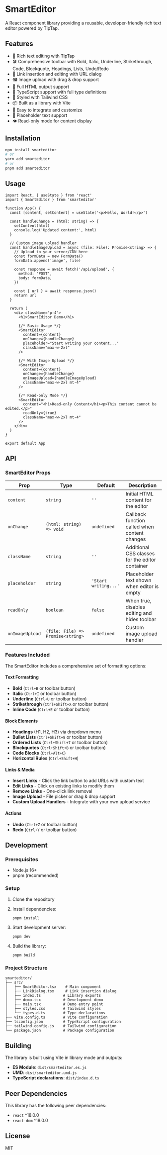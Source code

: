 # SmartEditor

A React component library providing a reusable, developer-friendly rich text editor powered by TipTap.

## Features

- 🎨 Rich text editing with TipTap
- 🛠️ Comprehensive toolbar with Bold, Italic, Underline, Strikethrough, Code, Blockquote, Headings, Lists, Undo/Redo
- 🔗 Link insertion and editing with URL dialog
- 🖼️ Image upload with drag & drop support
- 📝 Full HTML output support
- 🎯 TypeScript support with full type definitions
- 🎨 Styled with Tailwind CSS
- 📦 Built as a library with Vite
- 🔧 Easy to integrate and customize
- 📍 Placeholder text support
- 👁️ Read-only mode for content display

## Installation

```bash
npm install smarteditor
# or
yarn add smarteditor
# or
pnpm add smarteditor
```

## Usage

```tsx
import React, { useState } from 'react'
import { SmartEditor } from 'smarteditor'

function App() {
  const [content, setContent] = useState('<p>Hello, World!</p>')

  const handleChange = (html: string) => {
    setContent(html)
    console.log('Updated content:', html)
  }

  // Custom image upload handler
  const handleImageUpload = async (file: File): Promise<string> => {
    // Upload to your server/CDN here
    const formData = new FormData()
    formData.append('image', file)
    
    const response = await fetch('/api/upload', {
      method: 'POST',
      body: formData,
    })
    
    const { url } = await response.json()
    return url
  }

  return (
    <div className="p-4">
      <h1>SmartEditor Demo</h1>
      
      {/* Basic Usage */}
      <SmartEditor
        content={content}
        onChange={handleChange}
        placeholder="Start writing your content..."
        className="max-w-2xl"
      />

      {/* With Image Upload */}
      <SmartEditor
        content={content}
        onChange={handleChange}
        onImageUpload={handleImageUpload}
        className="max-w-2xl mt-4"
      />

      {/* Read-only Mode */}
      <SmartEditor
        content="<h1>Read-only Content</h1><p>This content cannot be edited.</p>"
        readOnly={true}
        className="max-w-2xl mt-4"
      />
    </div>
  )
}

export default App
```

## API

### SmartEditor Props

| Prop | Type | Default | Description |
|------|------|---------|-------------|
| `content` | `string` | `''` | Initial HTML content for the editor |
| `onChange` | `(html: string) => void` | `undefined` | Callback function called when content changes |
| `className` | `string` | `''` | Additional CSS classes for the editor container |
| `placeholder` | `string` | `'Start writing...'` | Placeholder text shown when editor is empty |
| `readOnly` | `boolean` | `false` | When true, disables editing and hides toolbar |
| `onImageUpload` | `(file: File) => Promise<string>` | `undefined` | Custom image upload handler |

### Features Included

The SmartEditor includes a comprehensive set of formatting options:

#### Text Formatting
- **Bold** (`Ctrl+B` or toolbar button)
- **Italic** (`Ctrl+I` or toolbar button)
- **Underline** (`Ctrl+U` or toolbar button)
- **Strikethrough** (`Ctrl+Shift+X` or toolbar button)
- **Inline Code** (`Ctrl+E` or toolbar button)

#### Block Elements
- **Headings** (H1, H2, H3) via dropdown menu
- **Bullet Lists** (`Ctrl+Shift+8` or toolbar button)
- **Ordered Lists** (`Ctrl+Shift+7` or toolbar button)
- **Blockquotes** (`Ctrl+Shift+B` or toolbar button)
- **Code Blocks** (`Ctrl+Alt+C`)
- **Horizontal Rules** (`Ctrl+Shift+H`)

#### Links & Media
- **Insert Links** - Click the link button to add URLs with custom text
- **Edit Links** - Click on existing links to modify them
- **Remove Links** - One-click link removal
- **Image Upload** - File picker or drag & drop support
- **Custom Upload Handlers** - Integrate with your own upload service

#### Actions
- **Undo** (`Ctrl+Z` or toolbar button)
- **Redo** (`Ctrl+Y` or toolbar button)

## Development

### Prerequisites

- Node.js 16+
- pnpm (recommended)

### Setup

1. Clone the repository
2. Install dependencies:
   ```bash
   pnpm install
   ```

3. Start development server:
   ```bash
   pnpm dev
   ```

4. Build the library:
   ```bash
   pnpm build
   ```

### Project Structure

```
smarteditor/
├── src/
│   ├── SmartEditor.tsx    # Main component
│   ├── LinkDialog.tsx     # Link insertion dialog
│   ├── index.ts          # Library exports
│   ├── demo.tsx          # Development demo
│   ├── main.tsx          # Demo entry point
│   ├── styles.css        # Tailwind styles
│   └── types.d.ts        # Type declarations
├── vite.config.ts        # Vite configuration
├── tsconfig.json         # TypeScript configuration
├── tailwind.config.js    # Tailwind configuration
└── package.json          # Package configuration
```

## Building

The library is built using Vite in library mode and outputs:

- **ES Module**: `dist/smarteditor.es.js`
- **UMD**: `dist/smarteditor.umd.js`
- **TypeScript declarations**: `dist/index.d.ts`

## Peer Dependencies

This library has the following peer dependencies:

- `react` ^18.0.0
- `react-dom` ^18.0.0

## License

MIT 